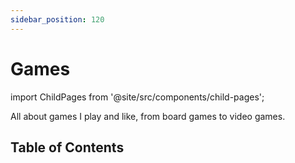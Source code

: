 ```yaml
---
sidebar_position: 120
---
```


# Games

import ChildPages from '@site/src/components/child-pages';

All about games I play and like, from board games to video games.

## Table of Contents

<ChildPages depth={2} />
